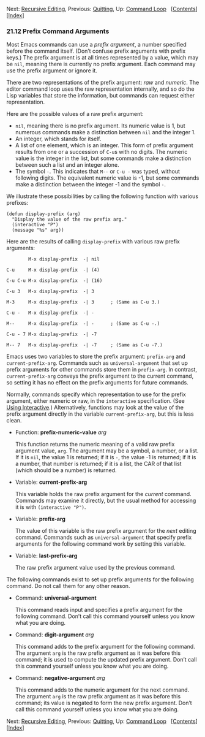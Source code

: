 <!-- This is the GNU Emacs Lisp Reference Manual
corresponding to Emacs version 27.2.

Copyright (C) 1990-1996, 1998-2021 Free Software Foundation,
Inc.

Permission is granted to copy, distribute and/or modify this document
under the terms of the GNU Free Documentation License, Version 1.3 or
any later version published by the Free Software Foundation; with the
Invariant Sections being "GNU General Public License," with the
Front-Cover Texts being "A GNU Manual," and with the Back-Cover
Texts as in (a) below.  A copy of the license is included in the
section entitled "GNU Free Documentation License."

(a) The FSF's Back-Cover Text is: "You have the freedom to copy and
modify this GNU manual.  Buying copies from the FSF supports it in
developing GNU and promoting software freedom." -->

<!-- Created by GNU Texinfo 6.7, http://www.gnu.org/software/texinfo/ -->

Next: [Recursive Editing](Recursive-Editing.html), Previous: [Quitting](Quitting.html), Up: [Command Loop](Command-Loop.html)   \[[Contents](index.html#SEC_Contents "Table of contents")]\[[Index](Index.html "Index")]

### 21.12 Prefix Command Arguments

Most Emacs commands can use a *prefix argument*, a number specified before the command itself. (Don’t confuse prefix arguments with prefix keys.) The prefix argument is at all times represented by a value, which may be `nil`, meaning there is currently no prefix argument. Each command may use the prefix argument or ignore it.

There are two representations of the prefix argument: *raw* and *numeric*. The editor command loop uses the raw representation internally, and so do the Lisp variables that store the information, but commands can request either representation.

Here are the possible values of a raw prefix argument:

*   `nil`, meaning there is no prefix argument. Its numeric value is 1, but numerous commands make a distinction between `nil` and the integer 1.
*   An integer, which stands for itself.
*   A list of one element, which is an integer. This form of prefix argument results from one or a succession of `C-u`s with no digits. The numeric value is the integer in the list, but some commands make a distinction between such a list and an integer alone.
*   The symbol `-`. This indicates that `M--` or `C-u -` was typed, without following digits. The equivalent numeric value is -1, but some commands make a distinction between the integer -1 and the symbol `-`.

We illustrate these possibilities by calling the following function with various prefixes:

    (defun display-prefix (arg)
      "Display the value of the raw prefix arg."
      (interactive "P")
      (message "%s" arg))

Here are the results of calling `display-prefix` with various raw prefix arguments:

            M-x display-prefix  -| nil

    C-u     M-x display-prefix  -| (4)

    C-u C-u M-x display-prefix  -| (16)

    C-u 3   M-x display-prefix  -| 3

    M-3     M-x display-prefix  -| 3      ; (Same as C-u 3.)

    C-u -   M-x display-prefix  -| -

    M--     M-x display-prefix  -| -      ; (Same as C-u -.)

    C-u - 7 M-x display-prefix  -| -7

    M-- 7   M-x display-prefix  -| -7     ; (Same as C-u -7.)

Emacs uses two variables to store the prefix argument: `prefix-arg` and `current-prefix-arg`. Commands such as `universal-argument` that set up prefix arguments for other commands store them in `prefix-arg`. In contrast, `current-prefix-arg` conveys the prefix argument to the current command, so setting it has no effect on the prefix arguments for future commands.

Normally, commands specify which representation to use for the prefix argument, either numeric or raw, in the `interactive` specification. (See [Using Interactive](Using-Interactive.html).) Alternatively, functions may look at the value of the prefix argument directly in the variable `current-prefix-arg`, but this is less clean.

*   Function: **prefix-numeric-value** *arg*

    This function returns the numeric meaning of a valid raw prefix argument value, `arg`. The argument may be a symbol, a number, or a list. If it is `nil`, the value 1 is returned; if it is `-`, the value -1 is returned; if it is a number, that number is returned; if it is a list, the CAR of that list (which should be a number) is returned.

<!---->

*   Variable: **current-prefix-arg**

    This variable holds the raw prefix argument for the *current* command. Commands may examine it directly, but the usual method for accessing it is with `(interactive "P")`.

<!---->

*   Variable: **prefix-arg**

    The value of this variable is the raw prefix argument for the *next* editing command. Commands such as `universal-argument` that specify prefix arguments for the following command work by setting this variable.

<!---->

*   Variable: **last-prefix-arg**

    The raw prefix argument value used by the previous command.

The following commands exist to set up prefix arguments for the following command. Do not call them for any other reason.

*   Command: **universal-argument**

    This command reads input and specifies a prefix argument for the following command. Don’t call this command yourself unless you know what you are doing.

<!---->

*   Command: **digit-argument** *arg*

    This command adds to the prefix argument for the following command. The argument `arg` is the raw prefix argument as it was before this command; it is used to compute the updated prefix argument. Don’t call this command yourself unless you know what you are doing.

<!---->

*   Command: **negative-argument** *arg*

    This command adds to the numeric argument for the next command. The argument `arg` is the raw prefix argument as it was before this command; its value is negated to form the new prefix argument. Don’t call this command yourself unless you know what you are doing.

Next: [Recursive Editing](Recursive-Editing.html), Previous: [Quitting](Quitting.html), Up: [Command Loop](Command-Loop.html)   \[[Contents](index.html#SEC_Contents "Table of contents")]\[[Index](Index.html "Index")]
